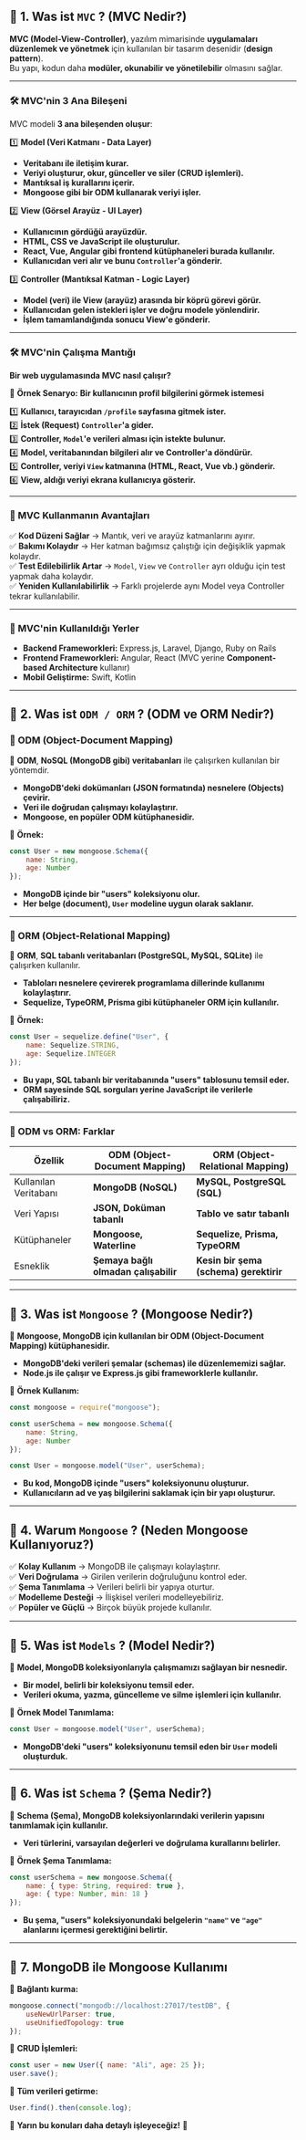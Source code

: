 ## **📌 1. Was ist `MVC` ? (MVC Nedir?)**  

**MVC (Model-View-Controller)**, yazılım mimarisinde **uygulamaları düzenlemek ve yönetmek** için kullanılan bir tasarım desenidir (**design pattern**).  
Bu yapı, kodun daha **modüler, okunabilir ve yönetilebilir** olmasını sağlar.  

---

### **🛠️ MVC'nin 3 Ana Bileşeni**
MVC modeli **3 ana bileşenden oluşur**:

1️⃣ **Model (Veri Katmanı - Data Layer)**  
   - **Veritabanı ile iletişim kurar.**  
   - **Veriyi oluşturur, okur, günceller ve siler (CRUD işlemleri).**  
   - **Mantıksal iş kurallarını içerir.**  
   - **Mongoose gibi bir ODM kullanarak veriyi işler.**  

2️⃣ **View (Görsel Arayüz - UI Layer)**  
   - **Kullanıcının gördüğü arayüzdür.**  
   - **HTML, CSS ve JavaScript ile oluşturulur.**  
   - **React, Vue, Angular gibi frontend kütüphaneleri burada kullanılır.**  
   - **Kullanıcıdan veri alır ve bunu `Controller`'a gönderir.**  

3️⃣ **Controller (Mantıksal Katman - Logic Layer)**  
   - **Model (veri) ile View (arayüz) arasında bir köprü görevi görür.**  
   - **Kullanıcıdan gelen istekleri işler ve doğru modele yönlendirir.**  
   - **İşlem tamamlandığında sonucu View'e gönderir.**  

---

### **🛠️ MVC'nin Çalışma Mantığı**  
**Bir web uygulamasında MVC nasıl çalışır?**  

📌 **Örnek Senaryo:** **Bir kullanıcının profil bilgilerini görmek istemesi**  

1️⃣ **Kullanıcı, tarayıcıdan `/profile` sayfasına gitmek ister.**  
2️⃣ **İstek (Request) `Controller`'a gider.**  
3️⃣ **Controller, `Model`'e verileri alması için istekte bulunur.**  
4️⃣ **Model, veritabanından bilgileri alır ve Controller'a döndürür.**  
5️⃣ **Controller, veriyi `View` katmanına (HTML, React, Vue vb.) gönderir.**  
6️⃣ **View, aldığı veriyi ekrana kullanıcıya gösterir.**  

---

### **📌 MVC Kullanmanın Avantajları**
✅ **Kod Düzeni Sağlar** → Mantık, veri ve arayüz katmanlarını ayırır.  
✅ **Bakımı Kolaydır** → Her katman bağımsız çalıştığı için değişiklik yapmak kolaydır.  
✅ **Test Edilebilirlik Artar** → `Model`, `View` ve `Controller` ayrı olduğu için test yapmak daha kolaydır.  
✅ **Yeniden Kullanılabilirlik** → Farklı projelerde aynı Model veya Controller tekrar kullanılabilir.  

---

### **📌 MVC'nin Kullanıldığı Yerler**
- **Backend Frameworkleri:** Express.js, Laravel, Django, Ruby on Rails  
- **Frontend Frameworkleri:** Angular, React (MVC yerine **Component-based Architecture** kullanır)  
- **Mobil Geliştirme:** Swift, Kotlin  

---

## **📌 2. Was ist `ODM / ORM` ? (ODM ve ORM Nedir?)**  

### **🔹 ODM (Object-Document Mapping)**
📌 **ODM**, **NoSQL (MongoDB gibi) veritabanları** ile çalışırken kullanılan bir yöntemdir.  
- **MongoDB'deki dokümanları (JSON formatında) nesnelere (Objects) çevirir.**  
- **Veri ile doğrudan çalışmayı kolaylaştırır.**  
- **Mongoose, en popüler ODM kütüphanesidir.**  

📌 **Örnek:**  
```js
const User = new mongoose.Schema({
    name: String,
    age: Number
});
```
- **MongoDB içinde bir "users" koleksiyonu olur.**
- **Her belge (document), `User` modeline uygun olarak saklanır.**

---

### **🔹 ORM (Object-Relational Mapping)**
📌 **ORM**, **SQL tabanlı veritabanları (PostgreSQL, MySQL, SQLite)** ile çalışırken kullanılır.  
- **Tabloları nesnelere çevirerek programlama dillerinde kullanımı kolaylaştırır.**  
- **Sequelize, TypeORM, Prisma gibi kütüphaneler ORM için kullanılır.**  

📌 **Örnek:**  
```js
const User = sequelize.define("User", {
    name: Sequelize.STRING,
    age: Sequelize.INTEGER
});
```
- **Bu yapı, SQL tabanlı bir veritabanında "users" tablosunu temsil eder.**  
- **ORM sayesinde SQL sorguları yerine JavaScript ile verilerle çalışabiliriz.**  

---

### **📌 ODM vs ORM: Farklar**
| Özellik       | ODM (Object-Document Mapping) | ORM (Object-Relational Mapping) |
|--------------|------------------------------|-------------------------------|
| Kullanılan Veritabanı | **MongoDB (NoSQL)** | **MySQL, PostgreSQL (SQL)** |
| Veri Yapısı | **JSON, Doküman tabanlı** | **Tablo ve satır tabanlı** |
| Kütüphaneler | **Mongoose, Waterline** | **Sequelize, Prisma, TypeORM** |
| Esneklik | **Şemaya bağlı olmadan çalışabilir** | **Kesin bir şema (schema) gerektirir** |

---

## **📌 3. Was ist `Mongoose` ? (Mongoose Nedir?)**  

📌 **Mongoose, MongoDB için kullanılan bir ODM (Object-Document Mapping) kütüphanesidir.**  
- **MongoDB'deki verileri şemalar (schemas) ile düzenlememizi sağlar.**  
- **Node.js ile çalışır ve Express.js gibi frameworklerle kullanılır.**  

📌 **Örnek Kullanım:**  
```js
const mongoose = require("mongoose");

const userSchema = new mongoose.Schema({
    name: String,
    age: Number
});

const User = mongoose.model("User", userSchema);
```
- **Bu kod, MongoDB içinde "users" koleksiyonunu oluşturur.**  
- **Kullanıcıların ad ve yaş bilgilerini saklamak için bir yapı oluşturur.**  

---

## **📌 4. Warum `Mongoose` ? (Neden Mongoose Kullanıyoruz?)**  

✅ **Kolay Kullanım** → MongoDB ile çalışmayı kolaylaştırır.  
✅ **Veri Doğrulama** → Girilen verilerin doğruluğunu kontrol eder.  
✅ **Şema Tanımlama** → Verileri belirli bir yapıya oturtur.  
✅ **Modelleme Desteği** → İlişkisel verileri modelleyebiliriz.  
✅ **Popüler ve Güçlü** → Birçok büyük projede kullanılır.  

---

## **📌 5. Was ist `Models` ? (Model Nedir?)**  

📌 **Model, MongoDB koleksiyonlarıyla çalışmamızı sağlayan bir nesnedir.**  
- **Bir model, belirli bir koleksiyonu temsil eder.**  
- **Verileri okuma, yazma, güncelleme ve silme işlemleri için kullanılır.**  

📌 **Örnek Model Tanımlama:**  
```js
const User = mongoose.model("User", userSchema);
```
- **MongoDB'deki "users" koleksiyonunu temsil eden bir `User` modeli oluşturduk.**  

---

## **📌 6. Was ist `Schema` ? (Şema Nedir?)**  

📌 **Schema (Şema), MongoDB koleksiyonlarındaki verilerin yapısını tanımlamak için kullanılır.**  
- **Veri türlerini, varsayılan değerleri ve doğrulama kurallarını belirler.**  

📌 **Örnek Şema Tanımlama:**  
```js
const userSchema = new mongoose.Schema({
    name: { type: String, required: true },
    age: { type: Number, min: 18 }
});
```
- **Bu şema, "users" koleksiyonundaki belgelerin `"name"` ve `"age"` alanlarını içermesi gerektiğini belirtir.**  

---

## **📌 7. MongoDB ile Mongoose Kullanımı**  
📌 **Bağlantı kurma:**  
```js
mongoose.connect("mongodb://localhost:27017/testDB", {
    useNewUrlParser: true,
    useUnifiedTopology: true
});
```
📌 **CRUD İşlemleri:**  
```js
const user = new User({ name: "Ali", age: 25 });
user.save();
```
📌 **Tüm verileri getirme:**  
```js
User.find().then(console.log);
```

🚀 **Yarın bu konuları daha detaylı işleyeceğiz!** 🚀